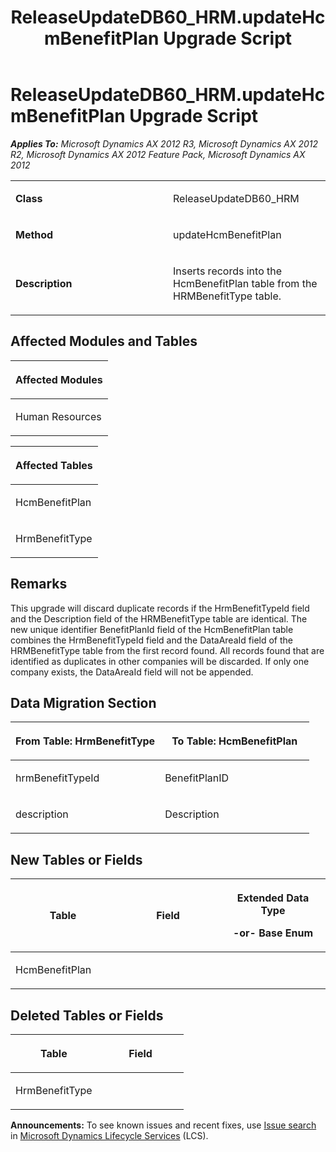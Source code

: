 ﻿---
title: ReleaseUpdateDB60_HRM.updateHcmBenefitPlan Upgrade Script
TOCTitle: ReleaseUpdateDB60_HRM.updateHcmBenefitPlan Upgrade Script
ms:assetid: 7f8b9186-6f10-b249-5451-74d58d5c83d0
ms:mtpsurl: https://msdn.microsoft.com/en-us/library/JJ685872(v=AX.60)
ms:contentKeyID: 49709326
ms.date: 05/18/2015
mtps_version: v=AX.60
---

# ReleaseUpdateDB60\_HRM.updateHcmBenefitPlan Upgrade Script 


_**Applies To:** Microsoft Dynamics AX 2012 R3, Microsoft Dynamics AX 2012 R2, Microsoft Dynamics AX 2012 Feature Pack, Microsoft Dynamics AX 2012_

<table>
<colgroup>
<col style="width: 50%" />
<col style="width: 50%" />
</colgroup>
<tbody>
<tr class="odd">
<td><p><strong>Class</strong></p></td>
<td><p>ReleaseUpdateDB60_HRM</p></td>
</tr>
<tr class="even">
<td><p><strong>Method</strong></p></td>
<td><p>updateHcmBenefitPlan</p></td>
</tr>
<tr class="odd">
<td><p><strong>Description</strong></p></td>
<td><p>Inserts records into the HcmBenefitPlan table from the HRMBenefitType table.</p></td>
</tr>
</tbody>
</table>


## Affected Modules and Tables

<table>
<colgroup>
<col style="width: 100%" />
</colgroup>
<thead>
<tr class="header">
<th><p>Affected Modules</p></th>
</tr>
</thead>
<tbody>
<tr class="odd">
<td><p>Human Resources</p></td>
</tr>
</tbody>
</table>


<table>
<colgroup>
<col style="width: 100%" />
</colgroup>
<thead>
<tr class="header">
<th><p>Affected Tables</p></th>
</tr>
</thead>
<tbody>
<tr class="odd">
<td><p>HcmBenefitPlan</p></td>
</tr>
<tr class="even">
<td><p>HrmBenefitType</p></td>
</tr>
</tbody>
</table>


## Remarks

This upgrade will discard duplicate records if the HrmBenefitTypeId field and the Description field of the HRMBenefitType table are identical. The new unique identifier BenefitPlanId field of the HcmBenefitPlan table combines the HrmBenefitTypeId field and the DataAreaId field of the HRMBenefitType table from the first record found. All records found that are identified as duplicates in other companies will be discarded. If only one company exists, the DataAreaId field will not be appended.

## Data Migration Section

<table>
<colgroup>
<col style="width: 50%" />
<col style="width: 50%" />
</colgroup>
<thead>
<tr class="header">
<th><p>From Table: HrmBenefitType</p></th>
<th><p>To Table: HcmBenefitPlan</p></th>
</tr>
</thead>
<tbody>
<tr class="odd">
<td><p>hrmBenefitTypeId</p></td>
<td><p>BenefitPlanID</p></td>
</tr>
<tr class="even">
<td><p>description</p></td>
<td><p>Description</p></td>
</tr>
</tbody>
</table>


## New Tables or Fields

<table>
<colgroup>
<col style="width: 33%" />
<col style="width: 33%" />
<col style="width: 33%" />
</colgroup>
<thead>
<tr class="header">
<th><p>Table</p></th>
<th><p>Field</p></th>
<th><p>Extended Data Type</p>
<p>-or- Base Enum</p></th>
</tr>
</thead>
<tbody>
<tr class="odd">
<td><p>HcmBenefitPlan</p></td>
<td><p></p></td>
<td><p></p></td>
</tr>
</tbody>
</table>


## Deleted Tables or Fields

<table>
<colgroup>
<col style="width: 50%" />
<col style="width: 50%" />
</colgroup>
<thead>
<tr class="header">
<th><p>Table</p></th>
<th><p>Field</p></th>
</tr>
</thead>
<tbody>
<tr class="odd">
<td><p>HrmBenefitType</p></td>
<td><p></p></td>
</tr>
</tbody>
</table>

  
**Announcements:** To see known issues and recent fixes, use [Issue search](http://go.microsoft.com/fwlink/?linkid=389258) in [Microsoft Dynamics Lifecycle Services](http://go.microsoft.com/fwlink/?linkid=306505) (LCS).


